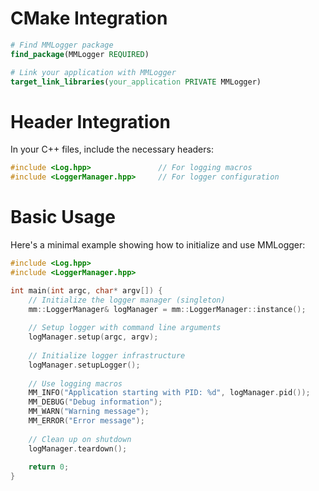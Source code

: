 # CMake Integration
```cmake
# Find MMLogger package
find_package(MMLogger REQUIRED)

# Link your application with MMLogger
target_link_libraries(your_application PRIVATE MMLogger)
```

# Header Integration
In your C++ files, include the necessary headers:
```cpp
#include <Log.hpp>               // For logging macros
#include <LoggerManager.hpp>     // For logger configuration
```

# Basic Usage
Here's a minimal example showing how to initialize and use MMLogger:
```cpp
#include <Log.hpp>
#include <LoggerManager.hpp>

int main(int argc, char* argv[]) {
    // Initialize the logger manager (singleton)
    mm::LoggerManager& logManager = mm::LoggerManager::instance();
    
    // Setup logger with command line arguments
    logManager.setup(argc, argv);
    
    // Initialize logger infrastructure
    logManager.setupLogger();
    
    // Use logging macros
    MM_INFO("Application starting with PID: %d", logManager.pid());
    MM_DEBUG("Debug information");
    MM_WARN("Warning message");
    MM_ERROR("Error message");
    
    // Clean up on shutdown
    logManager.teardown();
    
    return 0;
}
```
